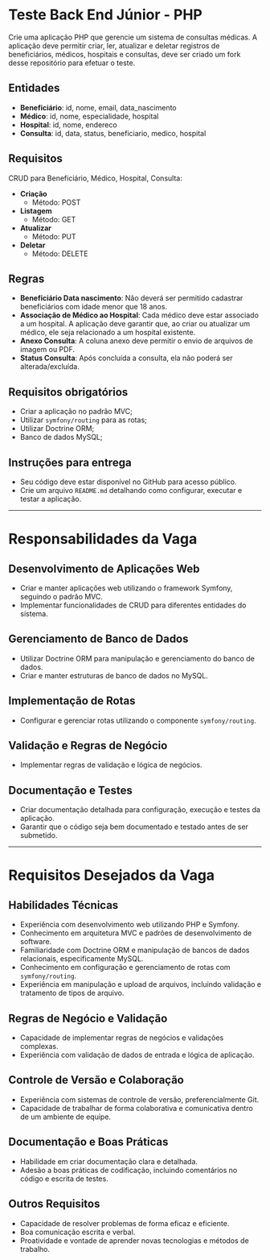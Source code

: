 # Teste Back End Júnior - PHP

Crie uma aplicação PHP que gerencie um sistema de consultas médicas. A aplicação deve permitir criar, ler, atualizar e deletar registros de beneficiários, médicos, hospitais e consultas, deve ser criado um fork desse repositório para efetuar o teste.

## Entidades

- **Beneficiário**: id, nome, email, data_nascimento
- **Médico**: id, nome, especialidade, hospital
- **Hospital**: id, nome, endereco
- **Consulta**: id, data, status, beneficiario, medico, hospital

## Requisitos

CRUD para Beneficiário, Médico, Hospital, Consulta:

- **Criação**
  - Método: POST
- **Listagem**
  - Método: GET
- **Atualizar**
  - Método: PUT
- **Deletar**
  - Método: DELETE

## Regras

- **Beneficiário Data nascimento**: Não deverá ser permitido cadastrar beneficiários com idade menor que 18 anos.
- **Associação de Médico ao Hospital**: Cada médico deve estar associado a um hospital. A aplicação deve garantir que, ao criar ou atualizar um médico, ele seja relacionado a um hospital existente.
- **Anexo Consulta**: A coluna anexo deve permitir o envio de arquivos de imagem ou PDF.
- **Status Consulta**: Após concluída a consulta, ela não poderá ser alterada/excluída.

## Requisitos obrigatórios

- Criar a aplicação no padrão MVC;
- Utilizar `symfony/routing` para as rotas;
- Utilizar Doctrine ORM;
- Banco de dados MySQL;

## Instruções para entrega

- Seu código deve estar disponível no GitHub para acesso público.
- Crie um arquivo `README.md` detalhando como configurar, executar e testar a aplicação.

---

# Responsabilidades da Vaga

## Desenvolvimento de Aplicações Web

- Criar e manter aplicações web utilizando o framework Symfony, seguindo o padrão MVC.
- Implementar funcionalidades de CRUD para diferentes entidades do sistema.

## Gerenciamento de Banco de Dados

- Utilizar Doctrine ORM para manipulação e gerenciamento do banco de dados.
- Criar e manter estruturas de banco de dados no MySQL.

## Implementação de Rotas

- Configurar e gerenciar rotas utilizando o componente `symfony/routing`.

## Validação e Regras de Negócio

- Implementar regras de validação e lógica de negócios.

## Documentação e Testes

- Criar documentação detalhada para configuração, execução e testes da aplicação.
- Garantir que o código seja bem documentado e testado antes de ser submetido.

---

# Requisitos Desejados da Vaga

## Habilidades Técnicas

- Experiência com desenvolvimento web utilizando PHP e Symfony.
- Conhecimento em arquitetura MVC e padrões de desenvolvimento de software.
- Familiaridade com Doctrine ORM e manipulação de bancos de dados relacionais, especificamente MySQL.
- Conhecimento em configuração e gerenciamento de rotas com `symfony/routing`.
- Experiência em manipulação e upload de arquivos, incluindo validação e tratamento de tipos de arquivo.

## Regras de Negócio e Validação

- Capacidade de implementar regras de negócios e validações complexas.
- Experiência com validação de dados de entrada e lógica de aplicação.

## Controle de Versão e Colaboração

- Experiência com sistemas de controle de versão, preferencialmente Git.
- Capacidade de trabalhar de forma colaborativa e comunicativa dentro de um ambiente de equipe.

## Documentação e Boas Práticas

- Habilidade em criar documentação clara e detalhada.
- Adesão a boas práticas de codificação, incluindo comentários no código e escrita de testes.

## Outros Requisitos

- Capacidade de resolver problemas de forma eficaz e eficiente.
- Boa comunicação escrita e verbal.
- Proatividade e vontade de aprender novas tecnologias e métodos de trabalho.
